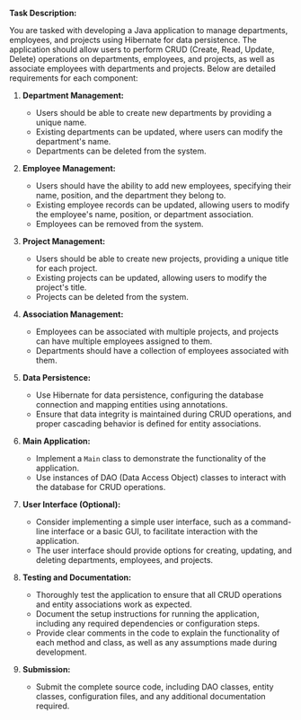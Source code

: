 **Task Description:**

You are tasked with developing a Java application to manage departments, employees, and projects using Hibernate for data persistence. The application should allow users to perform CRUD (Create, Read, Update, Delete) operations on departments, employees, and projects, as well as associate employees with departments and projects. Below are detailed requirements for each component:

1. **Department Management:**
   - Users should be able to create new departments by providing a unique name.
   - Existing departments can be updated, where users can modify the department's name.
   - Departments can be deleted from the system.

2. **Employee Management:**
   - Users should have the ability to add new employees, specifying their name, position, and the department they belong to.
   - Existing employee records can be updated, allowing users to modify the employee's name, position, or department association.
   - Employees can be removed from the system.

3. **Project Management:**
   - Users should be able to create new projects, providing a unique title for each project.
   - Existing projects can be updated, allowing users to modify the project's title.
   - Projects can be deleted from the system.

4. **Association Management:**
   - Employees can be associated with multiple projects, and projects can have multiple employees assigned to them.
   - Departments should have a collection of employees associated with them.

5. **Data Persistence:**
   - Use Hibernate for data persistence, configuring the database connection and mapping entities using annotations.
   - Ensure that data integrity is maintained during CRUD operations, and proper cascading behavior is defined for entity associations.

6. **Main Application:**
   - Implement a `Main` class to demonstrate the functionality of the application.
   - Use instances of DAO (Data Access Object) classes to interact with the database for CRUD operations.

7. **User Interface (Optional):**
   - Consider implementing a simple user interface, such as a command-line interface or a basic GUI, to facilitate interaction with the application.
   - The user interface should provide options for creating, updating, and deleting departments, employees, and projects.

8. **Testing and Documentation:**
   - Thoroughly test the application to ensure that all CRUD operations and entity associations work as expected.
   - Document the setup instructions for running the application, including any required dependencies or configuration steps.
   - Provide clear comments in the code to explain the functionality of each method and class, as well as any assumptions made during development.

9. **Submission:**
   - Submit the complete source code, including DAO classes, entity classes, configuration files, and any additional documentation required.
